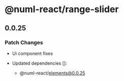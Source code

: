 # @numl-react/range-slider

## 0.0.25

### Patch Changes

- Ui component fixes

- Updated dependencies []:
  - @numl-react/elements@0.0.25
